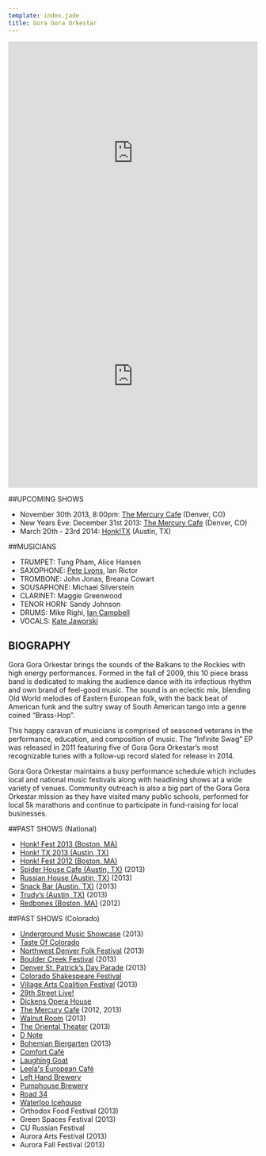 ```yaml
---
template: index.jade
title: Gora Gora Orkestar
---
```

<iframe width="100%" height="450" scrolling="no" frameborder="0"
  src="https://w.soundcloud.com/player/?url=https%3A//api.soundcloud.com/playlists/13897132&amp;color=000000&amp;auto_play=false&amp;show_artwork=true">
</iframe>
<iframe width="100%" height="450" frameborder="0" src="http://www.youtube.com/embed/ELbkS-Kj4Z0?rel=0">
</iframe>

##UPCOMING SHOWS

* November 30th 2013, 8:00pm: <a href="http://mercurycafe.com" target="_blank">The Mercury Cafe</a> (Denver, CO)
* New Years Eve: December 31st 2013: <a href="http://mercurycafe.com" target="_blank">The Mercury Cafe</a> (Denver, CO)
* March 20th - 23rd 2014: <a href="http://www.honktx.org" target="_blank">Honk!TX</a> (Austin, TX)

##MUSICIANS
* TRUMPET: Tung Pham, Alice Hansen
* SAXOPHONE: <a href="http://www.peterlyons.com" target="_blank">Pete Lyons</a>, Ian Rictor
* TROMBONE: John Jonas, Breana Cowart
* SOUSAPHONE: Michael Silverstein
* CLARINET: Maggie Greenwood
* TENOR HORN: Sandy Johnson
* DRUMS: Mike Righi, <a href="http://www.afterpostmodernism.com" target="_blank">Ian Campbell</a>
* VOCALS: <a href="http://www.katejaworski.com" target="_blank">Kate Jaworski</a>

## BIOGRAPHY

Gora Gora Orkestar brings the sounds of the Balkans to the Rockies with high energy performances. Formed in the fall of 2009, this 10 piece brass band is dedicated to making the audience dance with its infectious rhythm and own brand of feel-good music. The sound is an eclectic mix, blending Old World melodies of Eastern European folk, with the back beat of American funk and the sultry sway of South American tango into a genre coined “Brass-Hop”.

This happy caravan of musicians is comprised of seasoned veterans in the performance, education, and composition of music. The “Infinite Swag” EP was released in 2011 featuring five of Gora Gora Orkestar’s most recognizable tunes with a follow-up record slated for release in 2014.

Gora Gora Orkestar maintains a busy performance schedule which includes local and national music festivals along with headlining shows at a wide variety of venues. Community outreach is also a big part of the Gora Gora Orkestar mission as they have visited many public schools, performed for local 5k marathons and continue to participate in fund-raising for local businesses.

##PAST SHOWS (National)
* <a href="http://honkfest.org/" target="_blank">Honk! Fest 2013 (Boston, MA)</a>
* <a href="http://www.honktx.org/" target="_blank">Honk! TX 2013 (Austin, TX)</a>
* <a href="http://honkfest.org/" target="_blank">Honk! Fest 2012 (Boston, MA)</a>
* <a href="http://spiderhousecafe.com/" target="_blank">Spider House Cafe (Austin, TX)</a> (2013)
* <a href="http://russianhouseofaustin.com/" target="_blank">Russian House (Austin, TX)</a> (2013)
* <a href="http://www.snackbaraustin.com/" target="_blank">Snack Bar (Austin, TX)</a> (2013)
* <a href="http://www.trudys.com/" target="_blank">Trudy’s (Austin, TX)</a> (2013)
* <a href="https://www.redbones.com/" target="_blank">Redbones (Boston, MA)</a> (2012)

##PAST SHOWS (Colorado)
* <a href="http://www.theums.com/" target="_blank">Underground Music Showcase</a> (2013)
* <a href="http://www.atasteofcolorado.com/" target="_blank">Taste Of Colorado</a>
* <a href="http://www.theorientaltheater.com/event/132453" target="_blank">Northwest Denver Folk Festival</a> (2013)
* <a href="http://www.bceproductions.com/boulder-creek-festival/" target="_blank">Boulder Creek Festival</a> (2013)
* <a href="http://www.denverstpatricksdayparade.com/" target="_blank">Denver St. Patrick’s Day Parade</a> (2013)
* <a href="http://www.coloradoshakes.org/" target="_blank">Colorado Shakespeare Festival</a>
* <a href="http://www.villageartscoalition.org/" target="_blank">Village Arts Coalition Festival</a> (2013)
* <a href="http://www.bceproductions.com/twenty-ninth-street-live/" target="_blank">29th Street Live!</a>
* <a href="http://dickensoperahouse.com/" target="_blank">Dickens Opera House</a>
* <a href="http://mercurycafe.com" target="_blank">The Mercury Cafe</a> (2012, 2013)
* <a href="http://www.thewalnutroom.com/" target="_blank">Walnut Room</a> (2013)
* <a href="http://www.theorientaltheater.com/" target="_blank">The Oriental Theater</a> (2013)
* <a href="http://www.dnote.us/" target="_blank">D Note</a>
* <a href="http://bohemianbiergarten.com/" target="_blank">Bohemian Biergarten</a> (2013)
* <a href="http://www.thecomfortcafe.net/" target="_blank">Comfort Café</a>
* <a href="http://thelaughinggoat.com/" target="_blank">Laughing Goat</a>
* <a href="http://www.leelacafe.com/" target="_blank">Leela's European Café</a>
* <a href="www.lefthandbrewing.com/" target="_blank">Left Hand Brewery</a>
* <a href="http://www.pumphousebrewery.com/" target="_blank">Pumphouse Brewery</a>
* <a href="http://www.road34.com/" target="_blank">Road 34</a>
* <a href="http://waterloolouisville.com/" target="_blank">Waterloo Icehouse</a>
* Orthodox Food Festival (2013)
* Green Spaces Festival (2013)
* CU Russian Festival
* Aurora Arts Festival (2013)
* Aurora Fall Festival (2013)
